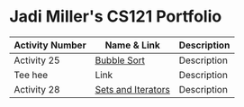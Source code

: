 # Jadi Miller's CS121 Portfolio

| Activity Number | Name & Link | Description |
---------------------|-------|----------|
| Activity 25 | [Bubble Sort](https://github.com/jadimiller/CS121-Miller/tree/main/BubbleSort) | Description |
| Tee hee            | Link | Description |
| Activity 28| [Sets and Iterators](https://github.com/jadimiller/CS121-Miller/tree/main/setAndIteratorActivity) | Description |
